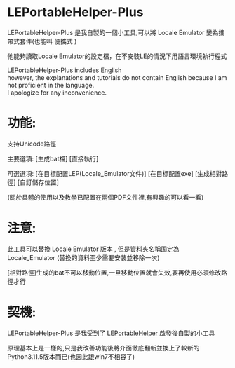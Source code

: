 # LEPortableHelper-Plus
LEPortableHelper-Plus 是我自製的一個小工具,可以將 Locale Emulator 變為攜帶式套件(也能叫 便攜式 )

他能夠讀取Locale Emulator的設定檔，在不安裝LE的情況下用語言環境執行程式

LEPortableHelper-Plus includes English<br>
however, the explanations and tutorials do not contain English because I am not proficient in the language.<br>
I apologize for any inconvenience.

# 功能:

支持Unicode路徑

主要選項: [生成bat檔] [直接執行]

可選選項: [在目標配置LEP(Locale_Emulator文件)] [在目標配置exe] [生成相對路徑] [自訂儲存位置]

(關於具體的使用以及教學已配置在兩個PDF文件裡,有興趣的可以看一看)

# 注意:

此工具可以替換 Locale Emulator 版本 , 但是資料夾名稱固定為 Locale_Emulator (替換的資料至少需要安裝並移除一次)

[相對路徑]生成的bat不可以移動位置,一旦移動位置就會失效,要再使用必須修改路徑才行

# 契機:
LEPortableHelper-Plus 是我受到了 [LEPortableHelper](https://github.com/wuliou/LEPortableHelper) 啟發後自製的小工具

原理基本上是一樣的,只是我改善功能後將介面徹底翻新並換上了較新的Python3.11.5版本而已(也因此跟win7不相容了)
